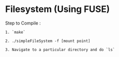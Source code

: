 Filesystem (Using FUSE)
=======================================

Step to Compile :
	
	1. `make`
	
	2. ./simpleFileSystem -f [mount point]
	
	3. Navigate to a particular directory and do `ls`

